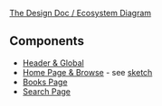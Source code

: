 [The Design Doc / Ecosystem Diagram](https://docs.google.com/document/d/1RUsUnIJM78gTr5ycewUJNwYHERBQdg_Tv-X-OZpwtRY)

## Components

- [Header & Global](https://drive.google.com/drive/folders/0B1AvV6Nqk7TkVnNWakFvRnJhX2M)
- [Home Page & Browse](https://drive.google.com/open?id=0B1AvV6Nqk7TkRFNDNnYxZUtWekk) - see [sketch](https://www.figma.com/file/WVyCE19qJlbIsUaKiUC1QKRp/Open-Library-Design---%F0%9F%8E%A8-Current-Design)
- [Books Page](https://drive.google.com/open?id=0B1AvV6Nqk7TkdUJ5WDhBQVpKQ2M)
- [Search Page](https://docs.google.com/document/d/1UdsVN90cQ5deEcjiemuUK7QJRlvG0e-7mARfTjybj9A)
